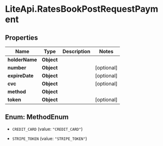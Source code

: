 # LiteApi.RatesBookPostRequestPayment

## Properties

Name | Type | Description | Notes
------------ | ------------- | ------------- | -------------
**holderName** | **Object** |  | 
**number** | **Object** |  | [optional] 
**expireDate** | **Object** |  | [optional] 
**cvc** | **Object** |  | [optional] 
**method** | **Object** |  | 
**token** | **Object** |  | [optional] 



## Enum: MethodEnum


* `CREDIT_CARD` (value: `"CREDIT_CARD"`)

* `STRIPE_TOKEN` (value: `"STRIPE_TOKEN"`)




